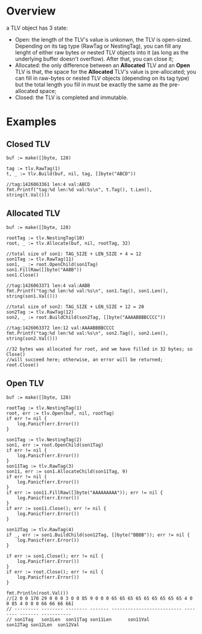 # Overview

a TLV object has 3 state:

- Open: the length of the TLV's value is unkonwn, the TLV is open-sized. Depending on its tag type (RawTag or NestingTag), you can fill any lenght of either raw bytes or nested TLV objects into it (as long as the underlying buffer doesn't overflow). After that, you can close it;
- Allocated: the only difference between an **Allocated** TLV and an **Open** TLV is that, the space for the **Allocated** TLV's value is pre-allocated; you can fill in raw-bytes or nested TLV objects (depending on its tag type) but the total length you fill in must be exactly the same as the pre-allocated space;
- Closed: the TLV is completed and immutable.

# Examples

## Closed TLV

```
buf := make([]byte, 128)

tag := tlv.RawTag(1)
t, _ := tlv.Build(buf, nil, tag, []byte("ABCD"))

//tag:1426063361 len:4 val:ABCD
fmt.Printf("tag:%d len:%d val:%s\n", t.Tag(), t.Len(), string(t.Val()))
```

## Allocated TLV

```
buf := make([]byte, 128)

rootTag := tlv.NestingTag(10)
root, _ := tlv.Allocate(buf, nil, rootTag, 32)

//total size of son1: TAG_SIZE + LEN_SIZE + 4 = 12
son1Tag := tlv.RawTag(11)
son1, _ := root.OpenChild(son1Tag)
son1.FillRaw([]byte("AABB"))
son1.Close()

//tag:1426063371 len:4 val:AABB
fmt.Printf("tag:%d len:%d val:%s\n", son1.Tag(), son1.Len(), string(son1.Val()))

//total size of son2: TAG_SIZE + LEN_SIZE + 12 = 20
son2Tag := tlv.RawTag(12)
son2, _ := root.BuildChild(son2Tag, []byte("AAAABBBBCCCC"))

//tag:1426063372 len:12 val:AAAABBBBCCCC
fmt.Printf("tag:%d len:%d val:%s\n", son2.Tag(), son2.Len(), string(son2.Val()))

//32 bytes was allocated for root, and we have filled in 32 bytes; so Close()
//will succeed here; otherwise, an error will be returned;
root.Close()
```

## Open TLV

```
buf := make([]byte, 128)

rootTag := tlv.NestingTag(1)
root, err := tlv.Open(buf, nil, rootTag)
if err != nil {
	log.Panicf(err.Error())
}

son1Tag := tlv.NestingTag(2)
son1, err := root.OpenChild(son1Tag)
if err != nil {
	log.Panicf(err.Error())
}
son11Tag := tlv.RawTag(3)
son11, err := son1.AllocateChild(son11Tag, 9)
if err != nil {
	log.Panicf(err.Error())
}
if err := son11.FillRaw([]byte("AAAAAAAAA")); err != nil {
	log.Panicf(err.Error())
}
if err := son11.Close(); err != nil {
	log.Panicf(err.Error())
}

son12Tag := tlv.RawTag(4)
if _, err := son1.BuildChild(son12Tag, []byte("BBBB")); err != nil {
	log.Panicf(err.Error())
}

if err := son1.Close(); err != nil {
	log.Panicf(err.Error())
}
if err := root.Close(); err != nil {
	log.Panicf(err.Error())
}

fmt.Println(root.Val())
//[2 0 0 170 29 0 0 0 3 0 0 85 9 0 0 0 65 65 65 65 65 65 65 65 65 4 0 0 85 4 0 0 0 66 66 66 66]
// --------- -------- -------- ------- -------------------------- -------- ------- -----------
// son1Tag   son1Len  son11Tag son11Len      son11Val             son12Tag son12Len  son12Val
```
